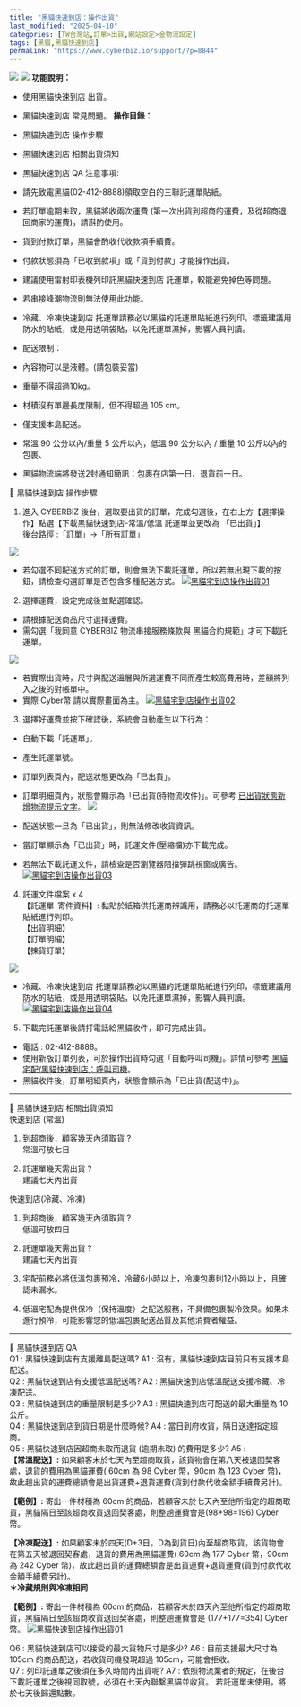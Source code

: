 ```yaml
---
title: "黑貓快速到店：操作出貨"
last_modified: "2025-04-10"
categories: [TW台灣站,訂單>出貨,網站設定>金物流設定]
tags: [黑貓,黑貓快速到店]
permalink: "https://www.cyberbiz.io/support/?p=8844"
---
```


![](https://www.cyberbiz.io/support/wp-content/uploads/適用站別.png)
[![](https://www.cyberbiz.io/support/wp-content/uploads/台灣站.png)](https://www.cyberbiz.io/support/?page_id=2490)
**功能說明：**  

* 使用黑貓快速到店 出貨。
* 黑貓快速到店 常見問題。
**操作目錄：**

* 黑貓快速到店 操作步驟
* 黑貓快速到店 相關出貨須知
* 黑貓快速到店 QA
注意事項:  

* 請先致電黑貓(02-412-8888)領取空白的三聯託運單貼紙。
* 若訂單逾期未取，黑貓將收兩次運費 (第一次出貨到超商的運費，及從超商退回商家的運費)，請斟酌使用。
* 貨到付款訂單，黑貓會酌收代收款項手續費。
* 付款狀態須為「已收到款項」或「貨到付款」才能操作出貨。
* 建議使用雷射印表機列印託黑貓快速到店 託運單，較能避免掉色等問題。
* 若串接峰潮物流則無法使用此功能。
* 冷藏、冷凍快速到店 托運單請務必以黑貓的託運單貼紙進行列印，標籤建議用防水的貼紙，或是用透明袋貼，以免託運單濕掉，影響人員判讀。
* 配送限制： 
* 內容物可以是液體。(請包裝妥當)
* 重量不得超過10kg。
* 材積沒有單邊長度限制，但不得超過 105 cm。
* 僅支援本島配送。 
* 常溫 90 公分以內/重量 5 公斤以內，低溫 90 公分以內 / 重量 10 公斤以內的包裹、
* 黑貓物流端將發送2封通知簡訊：包裹在店第一日、退貨前一日。

📌 黑貓快速到店 操作步驟  

1. 進入 CYBERBIZ 後台，選取要出貨的訂單，完成勾選後，在右上方【選擇操作】點選【下載黑貓快速到店-常溫/低溫 託運單並更改為 「已出貨」】  
後台路徑 :「訂單」→「所有訂單」  

![](https://www.cyberbiz.io/support/wp-content/uploads/fountain-pen.png)

* 若勾選不同配送方式的訂單，則會無法下載託運單，所以若無出現下載的按鈕，請檢查勾選訂單是否包含多種配送方式。
[![黑貓宅到店操作出貨01](https://www.cyberbiz.io/support/wp-content/uploads/黑貓宅到店-操作出貨01.png)](https://www.cyberbiz.io/support/wp-content/uploads/黑貓宅到店-操作出貨01.png)



2. 選擇運費，設定完成後並點選確認。  

* 請根據配送商品尺寸選擇運費。
* 需勾選「我同意 CYBERBIZ 物流串接服務條款與 黑貓合約規範」才可下載託運單。

![](https://www.cyberbiz.io/support/wp-content/uploads/fountain-pen.png)

* 若實際出貨時，尺寸與配送溫層與所選運費不同而產生較高費用時，差額將列入之後的對帳單中。
* 實際 Cyber幣 請以實際畫面為主。
[![黑貓宅到店操作出貨02](https://www.cyberbiz.io/support/wp-content/uploads/黑貓宅到店-操作出貨02.png)](https://www.cyberbiz.io/support/wp-content/uploads/黑貓宅到店-操作出貨02.png)




3. 選擇好運費並按下確認後，系統會自動產生以下行為：  

* 自動下載「託運單」。
* 產生託運單號。
* 訂單列表頁內，配送狀態更改為「已出貨」。
* 訂單明細頁內，狀態會顯示為「已出貨(待物流收件)」。可參考 [已出貨狀態新增物流提示文字](https://www.cyberbiz.io/support/?p=48029)。
![](https://www.cyberbiz.io/support/wp-content/uploads/fountain-pen.png)  


* 配送狀態一旦為「已出貨」，則無法修改收貨資訊。
* 當訂單顯示為「已出貨」時，託運文件(壓縮檔)亦下載完成。
* 若無法下載託運文件，請檢查是否瀏覽器阻擋彈跳視窗或廣告。
[![黑貓宅到店操作出貨03](https://www.cyberbiz.io/support/wp-content/uploads/黑貓宅到店-操作出貨03.png)](https://www.cyberbiz.io/support/wp-content/uploads/黑貓宅到店-操作出貨03.png)




4. 託運文件檔案 x 4  
【託運單-寄件資料】: 黏貼於紙箱供托運商辨識用，請務必以托運商的托運單貼紙進行列印。  
【出貨明細】  
【訂單明細】  
【揀貨訂單】  

![](https://www.cyberbiz.io/support/wp-content/uploads/fountain-pen.png)  


* 冷藏、冷凍快速到店 托運單請務必以黑貓的託運單貼紙進行列印，標籤建議用防水的貼紙，或是用透明袋貼，以免託運單濕掉，影響人員判讀。
[![黑貓宅到店操作出貨04](https://www.cyberbiz.io/support/wp-content/uploads/黑貓宅到店-操作出貨04.png)](https://www.cyberbiz.io/support/wp-content/uploads/黑貓宅到店-操作出貨04.png)




5. 下載完託運單後請打電話給黑貓收件，即可完成出貨。  

* 電話 : 02-412-8888。
* 使用新版訂單列表，可於操作出貨時勾選「自動呼叫司機」。詳情可參考 [黑貓宅配/黑貓快速到店：呼叫司機](https://www.cyberbiz.io/support/?p=47125)。
* 黑貓收件後，訂單明細頁內，狀態會顯示為「已出貨(配送中)」。



* * *

📌 黑貓快速到店 相關出貨須知  
快速到店 (常溫)

1. 到超商後，顧客幾天內須取貨 ?  
常溫可放七日



2. 託運單幾天需出貨 ?  
建議七天內出貨

快速到店(冷藏、冷凍)

1. 到超商後，顧客幾天內須取貨 ?  
低溫可放四日



2. 託運單幾天需出貨 ?  
建議七天內出貨



3. 宅配前務必將低溫包裹預冷，冷藏6小時以上，冷凍包裹則12小時以上，且確認未漏水。


4. 低溫宅配為提供保冷（保持溫度）之配送服務，不具備包裹製冷效果。如果未進行預冷，可能影響您的低溫包裹配送品質及其他消費者權益。



* * *

📌 黑貓快速到店 QA  
Q1 : 黑貓快速到店有支援離島配送嗎? A1 : 沒有，黑貓快速到店目前只有支援本島配送。  
Q2 : 黑貓快速到店有支援低溫配送嗎? A2 : 黑貓快速到店低溫配送支援冷藏、冷凍配送。  
Q3 : 黑貓快速到店的重量限制是多少? A3 : 黑貓快速到店可配送的最大重量為 10 公斤。  
Q4 : 黑貓快速到店到貨日期是什麼時候? A4 : 當日到府收貨，隔日送達指定超商。  
Q5 : 黑貓快速到店因超商未取而退貨 (逾期未取) 的費用是多少? A5 :  
**【常溫配送】:** 如果顧客未於七天內至超商取貨，該貨物會在第八天被退回契客處，退貨的費用為黑貓運費( 60cm 為 98 Cyber 幣，90cm 為
123 Cyber 幣)，故此趟出貨的運費總額會是出貨運費+退貨運費(貨到付款代收金額手續費另計)。  

**【範例】:** 寄出一件材積為 60cm
的商品，若顧客未於七天內至他所指定的超商取貨，黑貓隔日至該超商收貨退回契客處，則整趟運費會是(98+98=196) Cyber 幣。  

**【冷凍配送】:** 如果顧客未於四天(D+3日，D為到貨日)內至超商取貨，該貨物會在第五天被退回契客處，退貨的費用為黑貓運費( 60cm 為 177
Cyber 幣，90cm 為 242 Cyber 幣)，故此趟出貨的運費總額會是出貨運費+退貨運費(貨到付款代收金額手續費另計)。  
**＊冷藏規則與冷凍相同**  

**【範例】:** 寄出一件材積為 60cm 的商品，若顧客未於四天內至他所指定的超商取貨，黑貓隔日至該超商收貨退回契客處，則整趟運費會是
(177+177=354) Cyber幣。 [![黑貓快速到店操作出貨01](https://www.cyberbiz.io/helpcenter/wp-content/uploads/黑貓快速到店-–-操作出貨01.png)](https://www.cyberbiz.io/helpcenter/wp-content/uploads/黑貓快速到店-–-操作出貨01.png)  

Q6 : 黑貓快速到店可以接受的最大貨物尺寸是多少? A6 : 目前支援最大尺寸為 105cm 的商品配送，若收貨司機發現超過 105cm，可能會拒收。  
Q7 : 列印託運單之後須在多久時間內出貨呢? A7 : 依照物流業者的規定，在後台下載託運單之後視同取號，必須在七天內聯繫黑貓並收貨。
若託運單未使用，將於七天後歸還點數。  

